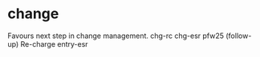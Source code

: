 # change
Favours next step in change management.
chg-rc
chg-esr
pfw25 (follow-up)
Re-charge
entry-esr


